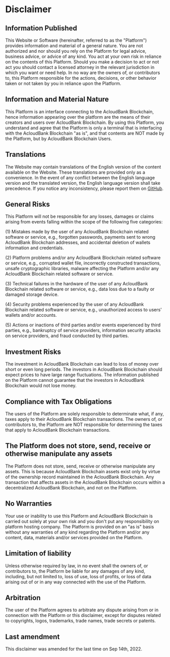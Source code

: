 # Disclaimer

## Information Published

This Website or Software (hereinafter, referred to as the "Platform") provides information and material of a general nature. You are not authorized and nor should you rely on the Platform for legal advice, business advice, or advice of any kind. You act at your own risk in reliance on the contents of this Platform. Should you make a decision to act or not act you should contact a licensed attorney in the relevant jurisdiction in which you want or need help. In no way are the owners of, or contributors to, this Platform responsible for the actions, decisions, or other behavior taken or not taken by you in reliance upon the Platform.

## Information and Material Nature

This Platform is an interface connecting to the AcloudBank Blockchain, hence information appearing over the platform are the means of their creators and users over AcloudBank Blockchain. By using this Platform, you understand and agree that the Platform is only a terminal that is interfacing with the AcloudBank Blockchain "as is", and that contents are NOT made by the Platform, but by AcloudBank Blockchain Users.

## Translations

The Website may contain translations of the English version of the content available on the Website. These translations are provided only as a convenience. In the event of any conflict between the English language version and the translated version, the English language version shall take precedence. If you notice any inconsistency, please report them on [GitHub](https://github.com/AcloudBank/AcloudBank-ui/issues).

## General Risks

This Platform will not be responsible for any losses, damages or claims arising from events falling within the scope of the following five categories:

(1) Mistakes made by the user of any AcloudBank Blockchain related software or service, e.g., forgotten passwords, payments sent to wrong AcloudBank Blockchain addresses, and accidental deletion of wallets information and credentials.

(2) Platform problems and/or any AcloudBank Blockchain related software or service, e.g., corrupted wallet file, incorrectly constructed transactions, unsafe cryptographic libraries, malware affecting the Platform and/or any AcloudBank Blockchain related software or service.

(3) Technical failures in the hardware of the user of any AcloudBank Blockchain related software or service, e.g., data loss due to a faulty or damaged storage device.

(4) Security problems experienced by the user of any AcloudBank Blockchain related software or service, e.g., unauthorized access to users' wallets and/or accounts.

(5) Actions or inactions of third parties and/or events experienced by third parties, e.g., bankruptcy of service providers, information security attacks on service providers, and fraud conducted by third parties.


## Investment Risks

The investment in AcloudBank Blockchain can lead to loss of money over short or even long periods. The investors in AcloudBank Blockchain should expect prices to have large range fluctuations. The information published on the Platform cannot guarantee that the investors in AcloudBank Blockchain would not lose money.


## Compliance with Tax Obligations

The users of the Platform are solely responsible to determinate what, if any, taxes apply to their AcloudBank Blockchain transactions. The owners of, or contributors to, the Platform are NOT responsible for determining the taxes that apply to AcloudBank Blockchain transactions.


## The Platform does not store, send, receive or otherwise manipulate any assets

The Platform does not store, send, receive or otherwise manipulate any assets. This is because AcloudBank Blockchain assets exist only by virtue of the ownership record maintained in the AcloudBank Blockchain. Any transaction that affects assets in the AcloudBank Blockchain occurs within a decentralized AcloudBank Blockchain, and not on the Platform.

## No Warranties

Your use or inability to use this Platform and AcloudBank Blockchain is carried out solely at your own risk and you don't put any responsibility on platform hosting company. The Platform is provided on an "as is" basis without any warranties of any kind regarding the Platform and/or any content, data, materials and/or services provided on the Platform.


## Limitation of liability

Unless otherwise required by law, in no event shall the owners of, or contributors to, the Platform be liable for any damages of any kind, including, but not limited to, loss of use, loss of profits, or loss of data arising out of or in any way connected with the use of the Platform.


## Arbitration

The user of the Platform agrees to arbitrate any dispute arising from or in connection with the Platform or this disclaimer, except for disputes related to copyrights, logos, trademarks, trade names, trade secrets or patents.

## Last amendment

This disclaimer was amended for the last time on Sep 14th, 2022.
